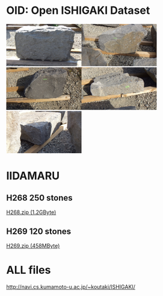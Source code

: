 <H1>OID: Open ISHIGAKI Dataset</H1>


<img src="./IIDAMARU/H268/measure/0001/image_L.jpg" width=200><img src="./IIDAMARU/H268/measure/0002/image_L.jpg" width=200><img src="./IIDAMARU/H268/measure/0003/image_L.jpg" width=200><img src="./IIDAMARU/H268/measure/0004/image_L.jpg" width=200><img src="./IIDAMARU/H268/measure/0005/image_L.jpg" width=200>


# IIDAMARU

## H268 250 stones
<a href="http://navi.cs.kumamoto-u.ac.jp/~koutaki/ISHIGAKI/H268.zip">H268.zip (1.2GByte)</a> 

## H269 120 stones
<a href="http://navi.cs.kumamoto-u.ac.jp/~koutaki/ISHIGAKI/H269.zip">H269.zip (458MByte)</a> 


# ALL files
http://navi.cs.kumamoto-u.ac.jp/~koutaki/ISHIGAKI/


